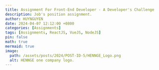 ```yaml
---
title: Assignment For Front-End Developer - A Developer's Challenge
description: Job's position assignment.
author: HUYNGUYEN	
date: 2024-04-07 12:12:00 +0800
categories: [Assignments]
tags: [Assignments, ReactJS, VueJS, NodeJS]
pin: false
math: true
mermaid: true
image:
  path: /assets/posts/2024/POST-ID-5/HENNGE_Logo.png
  alt: HENNGE one company logo.
---
```


